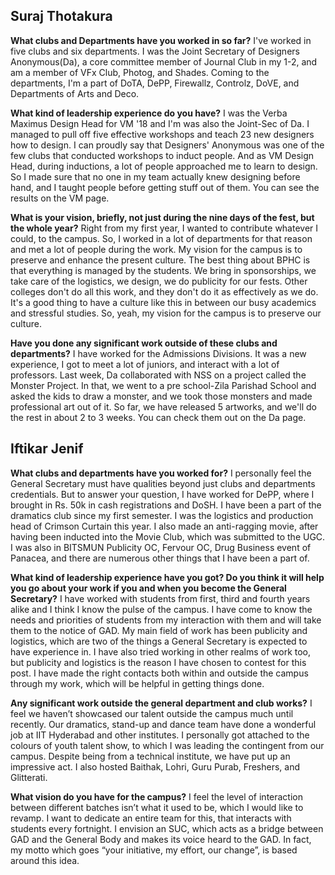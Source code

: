 <!-- TITLE: Gensec Creds -->
<!-- SUBTITLE: Journal Club talks to the General Secretary candidates, to find out more about them. -->

## Suraj Thotakura
**What clubs and Departments have you worked in so far?**
I've worked in five clubs and six departments. I was the Joint Secretary of Designers Anonymous(Da), a core committee member of Journal Club in my 1-2, and am a member of VFx Club, Photog, and Shades. Coming to the departments, I'm a part of DoTA, DePP, Firewallz, Controlz, DoVE, and Departments of Arts and Deco.

**What kind of leadership experience do you have?**
I was the Verba Maximus Design Head for VM '18 and I'm was also the Joint-Sec of Da. I managed to pull off five effective workshops and teach 23 new designers how to design. I can proudly say that Designers' Anonymous was one of the few clubs that conducted workshops to induct people. And as VM Design Head, during inductions, a lot of people approached me to learn to design. So I made sure that no one in my team actually knew designing before hand, and I  taught people before getting stuff out of them. You can see the results on the VM page.

**What is your vision, briefly, not just during the nine days of the fest, but the whole year?**
Right from my first year, I wanted to contribute whatever I could, to the campus. So, I worked in a lot of departments for that reason and met a lot of people during the work. My vision for the campus is to preserve and enhance the present culture. The best thing about BPHC is that everything is managed by the students. We bring in sponsorships, we take care of the logistics, we design, we do publicity for our fests. Other colleges don't do all this work, and they don't do it as effectively as we do. It's a good thing to have a culture like this in between our busy academics and stressful studies. So, yeah, my vision for the campus is to preserve our culture.

**Have you done any significant work outside of these clubs and departments?**
I have worked for the Admissions Divisions. It was a new experience, I got to meet a lot of juniors, and interact with a lot of professors. Last week, Da collaborated with NSS on a project called the Monster Project. In that, we went to a pre school-Zila Parishad School and asked the kids to draw a monster, and we took those monsters and made professional art out of it. So far, we have released 5 artworks, and we'll do the rest in about 2 to 3 weeks. You can check them out on the Da page.

## Iftikar Jenif

**What clubs and departments have you worked for?**
I personally feel the General Secretary must have qualities beyond just clubs and departments credentials. But to answer your question, I have worked for DePP, where I brought in Rs. 50k in cash registrations and DoSH. I have been a part of the dramatics club since my first semester. I was the logistics and production head of Crimson Curtain this year. I also made an anti-ragging movie, after having been inducted into the Movie Club, which was submitted to the UGC. I was also in BITSMUN Publicity OC, Fervour OC, Drug Business event of Panacea, and there are numerous other things that I have been a part of.

**What kind of leadership experience have you got? Do you think it will help you go about your work if you and when you become the General Secretary?**
I have worked with students from first, third and fourth years alike and I think I know the pulse of the campus. I have come to know the needs and priorities of students from my interaction with them and will take them to the notice of GAD. My main field of work has been publicity and logistics, which are two of the things a General Secretary is expected to have experience in. I have also tried working in other realms of work too, but publicity and logistics is the reason I have chosen to contest for this post. I have made the right contacts both within and outside the campus through my work, which will be helpful in getting things done.

**Any significant work outside the general department and club works?**
I feel we haven’t showcased our talent outside the campus much until recently. Our dramatics, stand-up and dance team have done a wonderful job at IIT Hyderabad and other institutes. I personally got attached to the colours of youth talent show, to which I was leading the contingent from our campus. Despite being from a technical institute, we have put up an impressive act. I also hosted Baithak, Lohri, Guru Purab, Freshers, and Glitterati.

**What vision do you have for the campus?**
I feel the level of interaction between different batches isn’t what it used to be, which I would like to revamp. I want to dedicate an entire team for this, that interacts with students every fortnight. I envision an SUC, which acts as a bridge between GAD and the General Body and makes its voice heard to the GAD. In fact, my motto which goes “your initiative, my effort, our change”, is based around this idea.